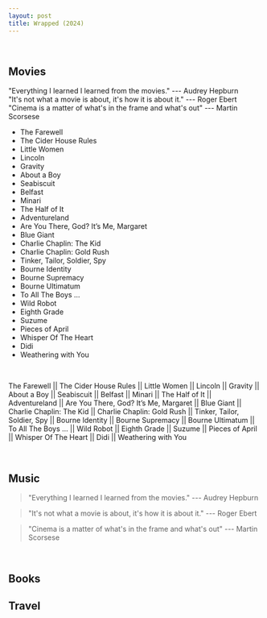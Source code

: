 ```yaml
---
layout: post
title: Wrapped (2024)
---
```

<br>

## Movies

"Everything I learned I learned from the movies." --- Audrey Hepburn <br>
"It's not what a movie is about, it's how it is about it." --- Roger Ebert <br>
"Cinema is a matter of what's in the frame and what's out" --- Martin Scorsese <br>


- The Farewell 
- The Cider House Rules 
- Little Women 
- Lincoln 
- Gravity 
- About a Boy 
- Seabiscuit 
- Belfast 
- Minari 
- The Half of It 
- Adventureland 
- Are You There, God? It’s Me, Margaret 
- Blue Giant 
- Charlie Chaplin: The Kid 
- Charlie Chaplin: Gold Rush 
- Tinker, Tailor, Soldier, Spy 
- Bourne Identity 
- Bourne Supremacy 
- Bourne Ultimatum 
- To All The Boys … 
- Wild Robot 
- Eighth Grade 
- Suzume 
- Pieces of April 
- Whisper Of The Heart 
- Didi 
- Weathering with You

<br>

The Farewell || The Cider House Rules || Little Women || Lincoln || Gravity || About a Boy || Seabiscuit || Belfast || Minari || The Half of It || Adventureland || Are You There, God? It’s Me, Margaret || Blue Giant || Charlie Chaplin: The Kid || Charlie Chaplin: Gold Rush || Tinker, Tailor, Soldier, Spy || Bourne Identity || Bourne Supremacy || Bourne Ultimatum || To All The Boys … || Wild Robot || Eighth Grade || Suzume || Pieces of April || Whisper Of The Heart || Didi || Weathering with You <br>

<br>

## Music 

> "Everything I learned I learned from the movies." --- Audrey Hepburn

> "It's not what a movie is about, it's how it is about it." --- Roger Ebert 

> "Cinema is a matter of what's in the frame and what's out" --- Martin Scorsese

<br>

## Books

## Travel

